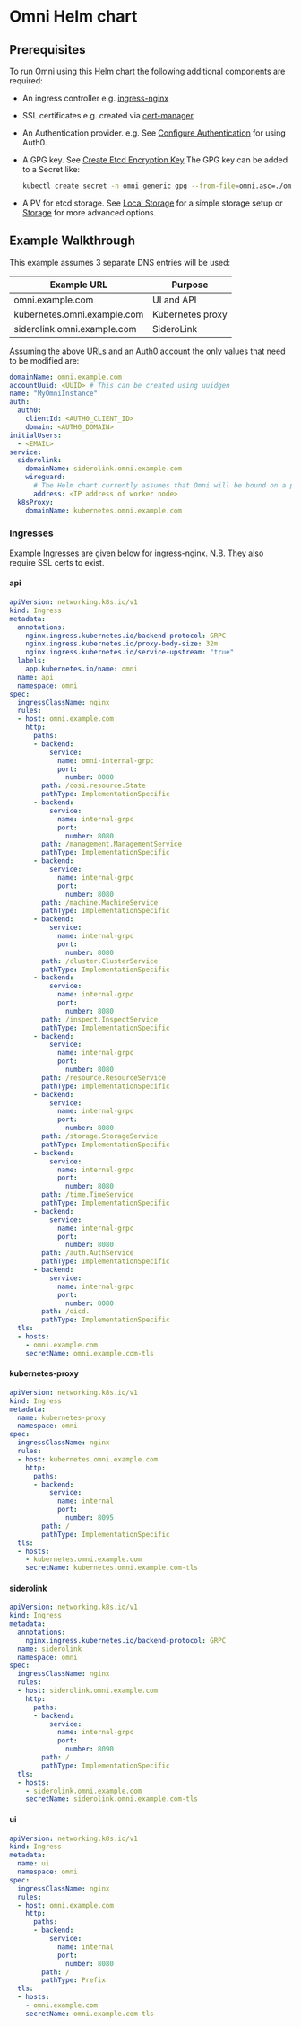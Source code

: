 # Omni Helm chart

## Prerequisites

To run Omni using this Helm chart the following additional components are required:

- An ingress controller e.g. [ingress-nginx](https://github.com/kubernetes/ingress-nginx)
- SSL certificates e.g. created via [cert-manager](https://cert-manager.io/)
- An Authentication provider. e.g. See [Configure Authentication](https://omni.siderolabs.com/how-to-guides/self_hosted/index#configure-authentication) for using Auth0.
- A GPG key. See [Create Etcd Encryption Key](https://omni.siderolabs.com/how-to-guides/self_hosted/index#create-etcd-encryption-key)
  The GPG key can be added to a Secret like:

  ```sh
  kubectl create secret -n omni generic gpg --from-file=omni.asc=./omni.asc
  ```

- A PV for etcd storage. See [Local Storage](https://www.talos.dev/v1.8/kubernetes-guides/configuration/local-storage/) for a simple storage setup or [Storage](https://www.talos.dev/v1.8/kubernetes-guides/configuration/storage/) for more advanced options.

## Example Walkthrough

This example assumes 3 separate DNS entries will be used:

| Example URL                 | Purpose          |
| --------------------------- | ---------------- |
| omni.example.com            | UI and API       |
| kubernetes.omni.example.com | Kubernetes proxy |
| siderolink.omni.example.com | SideroLink       |

Assuming the above URLs and an Auth0 account the only values that need
to be modified are:

```yaml
domainName: omni.example.com 
accountUuid: <UUID> # This can be created using uuidgen
name: "MyOmniInstance"
auth:
  auth0:
    clientId: <AUTH0_CLIENT_ID>
    domain: <AUTH0_DOMAIN>
initialUsers:
  - <EMAIL>
service:
  siderolink:
    domainName: siderolink.omni.example.com
    wireguard:
      # The Helm chart currently assumes that Omni will be bound on a particular Node.
      address: <IP address of worker node>
  k8sProxy:
    domainName: kubernetes.omni.example.com
```

### Ingresses

Example Ingresses are given below for ingress-nginx. N.B. They also require SSL certs to exist.

#### api

```yaml
apiVersion: networking.k8s.io/v1
kind: Ingress
metadata:
  annotations:
    nginx.ingress.kubernetes.io/backend-protocol: GRPC
    nginx.ingress.kubernetes.io/proxy-body-size: 32m
    nginx.ingress.kubernetes.io/service-upstream: "true"
  labels:
    app.kubernetes.io/name: omni
  name: api
  namespace: omni
spec:
  ingressClassName: nginx
  rules:
  - host: omni.example.com
    http:
      paths:
      - backend:
          service:
            name: omni-internal-grpc
            port:
              number: 8080
        path: /cosi.resource.State
        pathType: ImplementationSpecific
      - backend:
          service:
            name: internal-grpc
            port:
              number: 8080
        path: /management.ManagementService
        pathType: ImplementationSpecific
      - backend:
          service:
            name: internal-grpc
            port:
              number: 8080
        path: /machine.MachineService
        pathType: ImplementationSpecific
      - backend:
          service:
            name: internal-grpc
            port:
              number: 8080
        path: /cluster.ClusterService
        pathType: ImplementationSpecific
      - backend:
          service:
            name: internal-grpc
            port:
              number: 8080
        path: /inspect.InspectService
        pathType: ImplementationSpecific
      - backend:
          service:
            name: internal-grpc
            port:
              number: 8080
        path: /resource.ResourceService
        pathType: ImplementationSpecific
      - backend:
          service:
            name: internal-grpc
            port:
              number: 8080
        path: /storage.StorageService
        pathType: ImplementationSpecific
      - backend:
          service:
            name: internal-grpc
            port:
              number: 8080
        path: /time.TimeService
        pathType: ImplementationSpecific
      - backend:
          service:
            name: internal-grpc
            port:
              number: 8080
        path: /auth.AuthService
        pathType: ImplementationSpecific
      - backend:
          service:
            name: internal-grpc
            port:
              number: 8080
        path: /oicd.
        pathType: ImplementationSpecific
  tls:
  - hosts:
    - omni.example.com
    secretName: omni.example.com-tls
```

#### kubernetes-proxy

```yaml
apiVersion: networking.k8s.io/v1
kind: Ingress
metadata:
  name: kubernetes-proxy
  namespace: omni
spec:
  ingressClassName: nginx
  rules:
  - host: kubernetes.omni.example.com
    http:
      paths:
      - backend:
          service:
            name: internal
            port:
              number: 8095
        path: /
        pathType: ImplementationSpecific
  tls:
  - hosts:
    - kubernetes.omni.example.com
    secretName: kubernetes.omni.example.com-tls
```

#### siderolink

```yaml
apiVersion: networking.k8s.io/v1
kind: Ingress
metadata:
  annotations:
    nginx.ingress.kubernetes.io/backend-protocol: GRPC
  name: siderolink
  namespace: omni
spec:
  ingressClassName: nginx
  rules:
  - host: siderolink.omni.example.com
    http:
      paths:
      - backend:
          service:
            name: internal-grpc
            port:
              number: 8090
        path: /
        pathType: ImplementationSpecific
  tls:
  - hosts:
    - siderolink.omni.example.com
    secretName: siderolink.omni.example.com-tls
```

#### ui

```yaml
apiVersion: networking.k8s.io/v1
kind: Ingress
metadata:
  name: ui
  namespace: omni
spec:
  ingressClassName: nginx
  rules:
  - host: omni.example.com
    http:
      paths:
      - backend:
          service:
            name: internal
            port:
              number: 8080
        path: /
        pathType: Prefix
  tls:
  - hosts:
    - omni.example.com
    secretName: omni.example.com-tls
```
